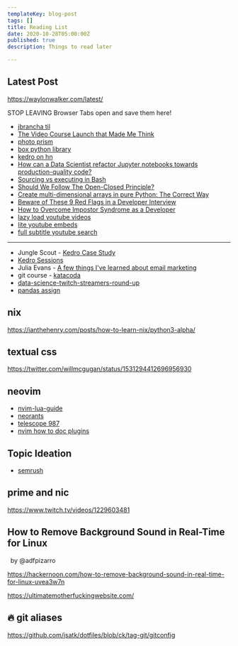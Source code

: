 ```yaml
---
templateKey: blog-post
tags: []
title: Reading List
date: 2020-10-28T05:00:00Z
published: true
description: Things to read later

---
```


## Latest Post

https://waylonwalker.com/latest/

STOP LEAVING Browser Tabs open and save them here!

* [jbrancha til](https://dev.to/jbranchaud/how-i-built-a-learning-machine-45k9)
* [The Video Course Launch that Made Me Think](https://christoph-rumpel.com/2020/8/the-video-course-launch-that-made-me-think)
* [photo prism](https://demo.photoprism.app/browse)
* [box python library](https://github.com/cdgriffith/Box/wiki/Types-of-Boxes#camel-killer-box)
* [kedro on hn](https://news.ycombinator.com/item?id=30037766#30039809)
* [How can a Data Scientist refactor Jupyter notebooks towards production-quality code?](https://laszlo.substack.com/p/how-can-a-data-scientist-refactor)
* [Sourcing vs executing in Bash](https://qmacro.org/autodidactics/2021/10/14/sourcing-vs-executing-in-bash/)
* [Should We Follow The Open-Closed Principle?](https://thevaluable.dev/open-closed-principle-revisited/)
* [Create multi-dimensional arrays in pure Python: The Correct Way](https://limdauto.me/blog/create-multi-dimensional-arrays-in-pure-python/)
* [Beware of These 9 Red Flags in a Developer Interview](https://javascript.plainenglish.io/beware-of-these-9-red-flags-in-a-developer-interview-16b7bf63336a)
* [How to Overcome Impostor Syndrome as a Developer](https://igorasilveira.hashnode.dev/how-to-overcome-impostor-syndrome-as-a-developer-ckv6ej6lc15qtp5s1hz5da4q3)
* [lazy load youtube videos](https://css-tricks.com/lazy-load-embedded-youtube-videos/)
* [lite youtube embeds](https://www.labnol.org/internet/light-youtube-embeds/27941/)
* [full subtitle youtube search](https://filmot.com/)

---

* Jungle Scout - [Kedro Case Study](https://junglescouteng.medium.com/jungle-scout-case-study-kedro-airflow-and-mlflow-use-on-production-code-150d7231d42e)
* [Kedro Sessions](https://github.com/quantumblacklabs/kedro/commit/b42845e2e9a6d96e395a5a6f75980ef55c24fddc)
* Julia Evans - [A few things I've learned about email marketing](https://jvns.ca/blog/2020/10/28/a-few-things-i-ve-learned-about-email-marketing/)
* git course - [katacoda](https://www.katacoda.com/courses/git/1)
* [data-science-twitch-streamers-round-up](https://www.jessemaegan.com/blog/2021-05-28-data-science-twitch-streamers-round-up/)
* [pandas assign](https://twitter.com/__mharrison__/status/1415728695264776192/photo/1)


## nix

https://ianthehenry.com/posts/how-to-learn-nix/python3-alpha/

## textual css

https://twitter.com/willmcgugan/status/1531294412696956930

## neovim

* [nvim-lua-guide](https://github.com/nanotee/nvim-lua-guide)
* [neorants](https://mlingelbach.com/neovim/issue_1/)
* [telescope 987](https://github.com/nvim-telescope/telescope.nvim/pull/987)
* [nvim how to doc plugins](https://github.com/tjdevries/tree-sitter-lua#how-to-generate-documentation)

## Topic Ideation

* [semrush](https://www.semrush.com/topic-research/61f49a2c01de510001fec3bb/overview/)

## prime and nic

https://www.twitch.tv/videos/1229603481

## How to Remove Background Sound in Real-Time for Linux
 by
@adfpizarro

https://hackernoon.com/how-to-remove-background-sound-in-real-time-for-linux-uvea3w7n

https://ultimatemotherfuckingwebsite.com/

## 🔥 git aliases

https://github.com/jsatk/dotfiles/blob/ck/tag-git/gitconfig
